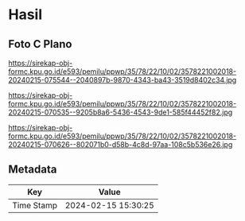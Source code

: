 # Hasil

## Foto C Plano

https://sirekap-obj-formc.kpu.go.id/e593/pemilu/ppwp/35/78/22/10/02/3578221002018-20240215-075544--2040897b-9870-4343-ba43-3519d8402c34.jpg

https://sirekap-obj-formc.kpu.go.id/e593/pemilu/ppwp/35/78/22/10/02/3578221002018-20240215-070535--9205b8a6-5436-4543-9de1-585f44452f82.jpg

https://sirekap-obj-formc.kpu.go.id/e593/pemilu/ppwp/35/78/22/10/02/3578221002018-20240215-070626--802071b0-d58b-4c8d-97aa-108c5b536e26.jpg


## Metadata

| Key        | Value               |
| ---------- | ------------------- |
| Time Stamp | 2024-02-15 15:30:25 |



